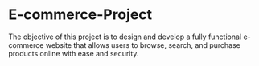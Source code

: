 # E-commerce-Project
The objective of this project is to design and develop a fully functional e-commerce website that allows users to browse, search, and purchase products online with ease and security. 
